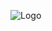 
![Logo](https://res.cloudinary.com/davovyhul/image/upload/fl_preserve_transparency/v1718097981/UML_class_2_kbb7qu.jpg?_s=public-apps)

